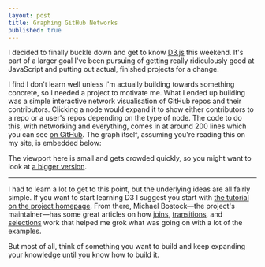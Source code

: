 ```yaml
---
layout: post
title: Graphing GitHub Networks
published: true
---
```


I decided to finally buckle down and get to know [D3.js][d3js] this weekend. It's part of a larger goal I've been pursuing of getting really ridiculously good at JavaScript and putting out actual, finished projects for a change. 

I find I don't learn well unless I'm actually building towards something concrete, so I needed a project to motivate me. What I ended up building was a simple interactive network visualisation of GitHub repos and their contributors. Clicking a node would expand it to show either contributors to a repo or a user's repos depending on the type of node. The code to do this, with networking and everything, comes in at around 200 lines which you can see [on GitHub][repo]. The graph itself, assuming you're reading this on my site, is embedded below:

<div id="gh-graph"></div>

The viewport here is small and gets crowded quickly, so you might want to look at [a bigger version][bigger].

---

I had to learn a lot to get to this point, but the underlying ideas are all fairly simple. If you want to start learning D3 I suggest you start with [the tutorial on the project homepage][d3js]. From there, Michael Bostock—the project's maintainer—has some great articles on how [joins][joins], [transitions][transitions], and [selections][selections] work that helped me grok what was going on with a lot of the examples.

But most of all, think of something you want to build and keep expanding your knowledge until you know how to build it. 

<!-- JS Libraries -->
<script src="http://ajax.googleapis.com/ajax/libs/jquery/1.10.1/jquery.min.js"></script>
<script src="http://d3js.org/d3.v3.min.js" charset="utf-8"></script>
<script src="/labs/d3/github-graph/main.js"></script>
<link href="/labs/d3/github-graph/main.css" rel="stylesheet" type="text/css">

<script type="text/javascript">

var graph = GitHubGraph()
    .width($(".content").width())
    .height(400)
    .repo("AFNetworking/AFNetworking");

d3.select('#gh-graph').call(graph);

</script>

[d3js]: http://d3js.org
[repo]: https://github.com/rpowelll/d3-experiments
[bigger]: http://rpowell.me/labs/d3/github-graph
[joins]: http://bost.ocks.org/mike/join/
[transitions]: http://bost.ocks.org/mike/transition/
[selections]: http://bost.ocks.org/mike/selection/

